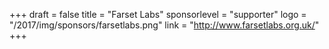+++
draft = false
title = "Farset Labs"
sponsorlevel = "supporter"
logo = "/2017/img/sponsors/farsetlabs.png"
link = "http://www.farsetlabs.org.uk/"
+++
